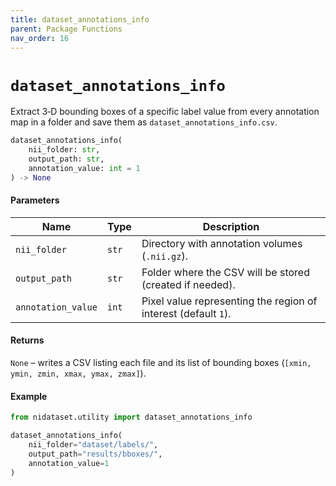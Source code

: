 ```yaml
---
title: dataset_annotations_info
parent: Package Functions
nav_order: 16
---
```


# `dataset_annotations_info`

Extract 3‑D bounding boxes of a specific label value from every annotation map in a folder and save them as `dataset_annotations_info.csv`.

```python
dataset_annotations_info(
    nii_folder: str,
    output_path: str,
    annotation_value: int = 1
) -> None
```

#### Parameters

| Name               | Type  | Description                                                    |
| ------------------ | ----- | -------------------------------------------------------------- |
| `nii_folder`       | `str` | Directory with annotation volumes (`.nii.gz`).                 |
| `output_path`      | `str` | Folder where the CSV will be stored (created if needed).       |
| `annotation_value` | `int` | Pixel value representing the region of interest (default `1`). |

#### Returns

`None` – writes a CSV listing each file and its list of bounding boxes (`[xmin, ymin, zmin, xmax, ymax, zmax]`).

#### Example

```python
from nidataset.utility import dataset_annotations_info

dataset_annotations_info(
    nii_folder="dataset/labels/",
    output_path="results/bboxes/",
    annotation_value=1
)
```